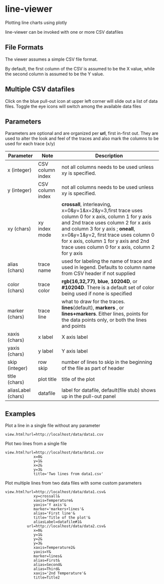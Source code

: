 # line-viewer

Plotting line charts using plotly

line-viewer can be invoked with one or more CSV datafiles

## File Formats

The viewer assumes a simple CSV file format.

By default, the first column of the CSV is assumed to be the X value, while the second column is assumed to be the Y value.  

## Multiple CSV datafiles

Click on the blue pull-out icon at upper left corner will slide out a list of data files. Toggle the eye icons will switch among the available data files

## Parameters
 
Parameters are optional and are organized per **url**, first in-first out.  They are used to alter the look and feel of the traces and also mark the columns to be used for each trace (x/y)

| Parameter | Note | Description |
| --- | --- | --- |
| x (integer) | CSV column index | not all columns needs to be used unless xy is specified. |
| y (integer) | CSV column index | not all columns needs to be used unless xy is specified. |
| xy (chars) | xy index mode | **crossall**, interleaving, x=0&y=1&x=2&y=3,first trace uses column 0 for x axis, column 1 for y axis and 2nd trace uses column 2 for x axis and column 3 for y axis ; **oneall**, x=0&y=1&y=2, first trace uses column 0 for x axis, column 1 for y axis and 2nd trace uses column 0 for x axis, column 2 for y axis | 
| alias (chars) | trace name | used for labeling the name of trace and used in legend. Defaults to column name from CSV header if not supplied |
| color (chars) | trace color| **rgb(16,32,77)**, **blue**, **10204D**, or **#10204D**. There is a default set of color being used if none is specified |
| marker (chars) | trace line | what to draw for the traces.  **lines**(default), **markers** , or **lines+markers**. Either lines, points for the data points only, or both the lines and points |
| xaxis (chars) | x label | X axis label |
| yaxis (chars) | y label | Y axis label |
| skip (integer) | row skip |  number of lines to skip in the beginning of the file as part of header |
|   title (chars) | plot title | title of the plot |
|   aliasLabel (chars) | datafile | label for datafile, default(file stub) shows up in the pull-out panel |

## Examples

Plot a line in a single file without any parameter

```
view.html?url=http://localhost/data/data1.csv

```

Plot two lines from a single file

```
view.html?url=http://localhost/data/data1.csv
             x=0&
             y=1&
             x=2&
             y=3&
             title='Two lines from data1.csv'

```

Plot multiple lines from two data files with some custom parameters

```
view.html?url=http://localhost/data/data1.csv&
             xy=crossall&
             xaxis=Temperature&
             yaxis='Y axis'&
             marker='markers+lines'&
             alias='First line'&
             title='Title of the plot'&
             aliasLabel=datafile#1&
          url=http://localhost/data/data2.csv&
             x=0&
             y=1&
             y=2&
             y=3&
             xaxis=Temperature2&
             yaxis=Y&
             marker=lines&
             alias=First&
             alias=Second&
             alias=Third&
             xaxis='2nd Temperature'&
             title=Title2
```

